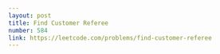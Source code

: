 ```yaml
---
layout: post
title: Find Customer Referee
number: 584
link: https://leetcode.com/problems/find-customer-referee
---
```

